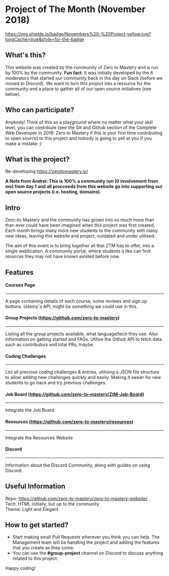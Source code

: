 # Project of The Month (November 2018) 
https://img.shields.io/badge/Novembers%20-%20Project-yellow.svg?longCache=true&style=for-the-badge

## What's this?
This website was created by the community of Zero to Mastery and is run by 100% by the community. **Fun fact**: It was initially developed by the 6 moderators that started our community back in the day on Slack (before we moved to Discord). We want to turn this project into a resource for the community and a place to gather all of our open source initiatives (see below).

## Who can participate?
Anybody! Think of this as a playground where no matter what your skill level, you can contribure (see the Git and Github section of the Complete Web Developer in 2018: Zero to Mastery if this is your first time contributing to open source) to this project and nobody is going to yell at you if you make a mistake :)

## What is the project?
Re-developing  https://zerotomastery.io/  

**A Note from Andrei: This is 100% a community run (0 involvement from me) from day 1 and all procceeds from this website go into supporting our open source projects (i.e. hosting, domains).**

## Intro
Zero-to-Mastery and the community has grown into so much more than than ever could have been imagined when this project was first created. Each month brings many more new students to the community with many new ideas, leaving this website and project, outdated and under utilised. 

The aim of this event is to bring together all that ZTM has to offer, into a single weblication. A community portal, where students a like can find reources they may not have known existed before now.

## Features

#### Courses Page 
-----
A page containing details of each course, some reviews and sign up buttons. 
Udemy's API, might be something we could use in this.

#### Group Projects (https://github.com/zero-to-mastery)  
-----
Listing all the group projects available, what language/tech they use. Also information on getting started and FAQs. Utilise the Github API to fetch data such as contributors and total PRs, maybe.

#### Coding Challenges 
-----
List all previous coding challenges & entries, utilising a JSON file structure to allow adding new challenges quickly and easily. Making it easier for new students to go back and try previous challenges. 

#### Job Board (https://github.com/zero-to-mastery/ZtM-Job-Board)  
-----
Integrate the Job Board

#### Resources (https://github.com/zero-to-mastery/resources)  
-----
Integrate the Resources Website

#### Discord 
-----
Information about the Discord Community, along with guides on using Discord.

## Useful Information
Repo: https://github.com/zero-to-mastery/zero-to-mastery-website/  
Tech: HTML initially, but up to the community  
Theme: Light and Elegant  


## How to get started?
- Start making small Pull Requests wherever you think you can help. The Management team will be handling the project and adding the features that you create as they come.  
- You can use the **#group-project** channel on Discord to discuss anything related to this project.  

Happy coding!


